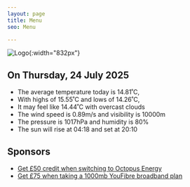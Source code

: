 ```yaml
---
layout: page
title: Menu
seo: Menu

---
```


![Logo](/images/logo.jpg){:width="832px"}

<!-- weather_marker starts -->
## On Thursday, 24 July 2025

- The average temperature today is 14.81˚C,
- With highs of 15.55˚C and lows of 14.26˚C,
- It may feel like 14.44˚C with overcast clouds
- The wind speed is 0.89m/s and visibility is 10000m
- The pressure is 1017hPa and humidity is 80%
- The sun will rise at 04:18 and set at 20:10

<!-- weather_marker ends -->

## Sponsors

- [Get £50 credit when switching to Octopus Energy](https://bit.ly/3oD1nnS)
- [Get £75 when taking a 1000mb YouFibre broadband plan](https://aklam.io/91zWhU?)
